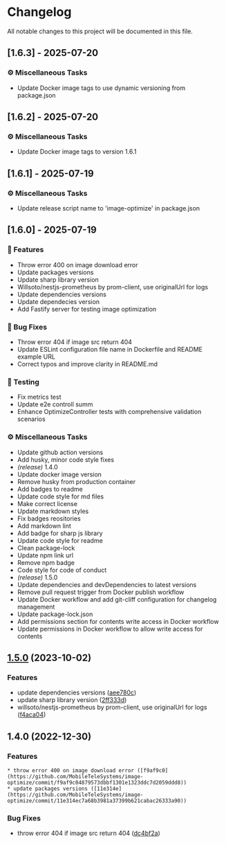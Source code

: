 # Changelog

All notable changes to this project will be documented in this file.

## [1.6.3] - 2025-07-20

### ⚙️ Miscellaneous Tasks

- Update Docker image tags to use dynamic versioning from package.json

## [1.6.2] - 2025-07-20

### ⚙️ Miscellaneous Tasks

- Update Docker image tags to version 1.6.1

## [1.6.1] - 2025-07-19

### ⚙️ Miscellaneous Tasks

- Update release script name to 'image-optimize' in package.json

## [1.6.0] - 2025-07-19

### 🚀 Features

- Throw error 400 on image download error
- Update packages versions
- Update sharp library version
- Willsoto/nestjs-prometheus by prom-client, use originalUrl for logs
- Update dependencies versions
- Update dependecies version
- Add Fastify server for testing image optimization

### 🐛 Bug Fixes

- Throw error 404 if image src return 404
- Update ESLint configuration file name in Dockerfile and README example URL
- Correct typos and improve clarity in README.md

### 🧪 Testing

- Fix metrics test
- Update e2e controll summ
- Enhance OptimizeController tests with comprehensive validation scenarios

### ⚙️ Miscellaneous Tasks

- Update github action versions
- Add husky, minor code style fixes
- *(release)* 1.4.0
- Update docker image version
- Remove husky from production container
- Add badges to readme
- Update code style for md files
- Make correct license
- Update markdown styles
- Fix badges reositories
- Add markdown lint
- Add badge for sharp js library
- Update code style for readme
- Clean package-lock
- Update npm link url
- Remove npm badge
- Code style for code of conduct
- *(release)* 1.5.0
- Update dependencies and devDependencies to latest versions
- Remove pull request trigger from Docker publish workflow
- Update Docker workflow and add git-cliff configuration for changelog management
- Update package-lock.json
- Add permissions section for contents write access in Docker workflow
- Update permissions in Docker workflow to allow write access for contents

## [1.5.0](https://github.com/MobileTeleSystems/image-optimize/compare/v1.4.0...v1.5.0) (2023-10-02)


### Features

* update dependencies versions ([aee780c](https://github.com/MobileTeleSystems/image-optimize/commit/aee780c48a203ebba767bb33ed78aa0e63516199))
* update sharp library version ([2ff333d](https://github.com/MobileTeleSystems/image-optimize/commit/2ff333d2b54bbe2c0366a5d9569c4cd4e0044a57))
* willsoto/nestjs-prometheus by prom-client, use originalUrl for logs ([f4aca04](https://github.com/MobileTeleSystems/image-optimize/commit/f4aca0411b92bbb7df01d07cdc858ed0e422ffb8))

## 1.4.0 (2022-12-30)

### Features

    * throw error 400 on image download error ([f9af9c0](https://github.com/MobileTeleSystems/image-optimize/commit/f9af9c04879573dbbf1301e1323ddc7d2059ddd8))
    * update packages versions ([11e314e](https://github.com/MobileTeleSystems/image-optimize/commit/11e314ec7a68b3981a37399b621cabac26333a90))

### Bug Fixes

* throw error 404 if image src return 404 ([dc4bf2a](https://github.com/MobileTeleSystems/image-optimize/commit/dc4bf2aea308f88a18b8427004ff0281e55ce0c5))
